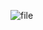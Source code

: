 ![file](https://user-images.githubusercontent.com/27245617/60166610-8897e500-9812-11e9-8e87-88bc2bf82bcf.gif)

